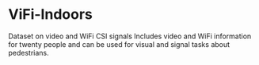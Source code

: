 # ViFi-Indoors
Dataset on video and WiFi CSI signals
Includes video and WiFi information for twenty people and can be used for visual and signal tasks about pedestrians.
